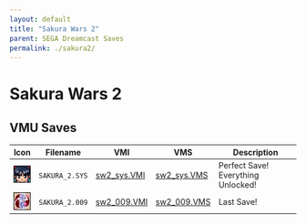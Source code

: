 ```yaml
---
layout: default
title: "Sakura Wars 2"
parent: SEGA Dreamcast Saves
permalink: ./sakura2/
---
```

# Sakura Wars 2

## VMU Saves

| Icon | Filename | VMI | VMS | Description |
|------|----------|-----|-----|-------------|
| ![Sakura Wars 2](../icons/SAKURA_2.SYS.GIF) | `SAKURA_2.SYS` | [sw2_sys.VMI](sw2_sys.VMI) | [sw2_sys.VMS](sw2_sys.VMS) | Perfect Save! Everything Unlocked! |
| ![Sakura Wars 2](../icons/SAKURA_2.009.GIF) | `SAKURA_2.009` | [sw2_009.VMI](sw2_009.VMI) | [sw2_009.VMS](sw2_009.VMS) | Last Save! |
